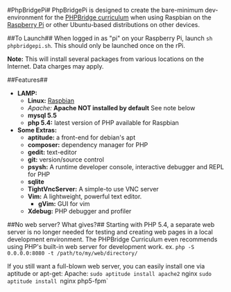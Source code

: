 #PhpBridgePi#
PhpBridgePi is designed to create the bare-minimum dev-environment for the [PHPBridge curriculum](http://phpbridge.org) when using Raspbian on the [Raspberry Pi](http://www.raspberrypi.org/) or other Ubuntu-based distributions on other devices.

##To Launch##
When logged in as "pi" on your Raspberry Pi, launch `sh phpbridgepi.sh`. This should only be launched once on the rPi.

__Note:__ This will install several packages from various locations on the
Internet. Data charges may apply.

##Features##
* __LAMP:__
    * __Linux:__ [Raspbian](http://www.raspbian.org/)
    * _Apache:_ __Apache NOT installed by default__ See note below
    * __mysql 5.5__
    * __php 5.4:__ latest version of PHP available for Raspbian
* __Some Extras:__
    * __aptitude:__ a front-end for debian's apt
    * __composer:__ dependency manager for PHP
    * __gedit:__ text-editor
    * __git:__ version/source control
    * __psysh:__ A runtime developer console, interactive debugger and REPL for PHP
    * __sqlite__
    * __TightVncServer:__ A simple-to use VNC server
    * __Vim:__ A lightweight, powerful text editor.
      * __gVim:__ GUI for vim
    * __Xdebug:__ PHP debugger and profiler

##No web server? What gives?##
Starting with PHP 5.4, a separate web server is no longer needed for testing and
creating web pages in a local development environment. The PHPBridge Curriculum
even recommends using PHP's built-in web server for development work.
ex. `php -S 0.0.0.0:8080 -t /path/to/my/web/directory/`

If you still want a full-blown web server, you can easily install one via aptitude
or apt-get:
Apache: `sudo aptitude install apache2`
nginx `sudo aptitude install `nginx php5-fpm`
